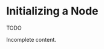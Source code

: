 # Initializing a Node

<div class="tips danger">
  <p><span></span>TODO</p>
  <p>Incomplete content.</p>
</div>
